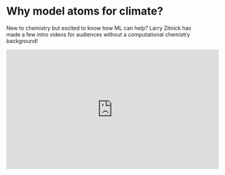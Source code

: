 # Why model atoms for climate?

New to chemistry but excited to know how ML can help? Larry Zitnick has made a few intro videos for audiences without a computational chemistry background!

<iframe width="560" height="315" src="https://www.youtube.com/embed/videoseries?si=IDjebRSRSThxX7Ar&amp;list=PLU7acyFOb6DXgCTAi2TwKXaFD_i3C6hSL" title="YouTube video player" frameborder="0" allow="accelerometer; autoplay; clipboard-write; encrypted-media; gyroscope; picture-in-picture; web-share" referrerpolicy="strict-origin-when-cross-origin" allowfullscreen></iframe>